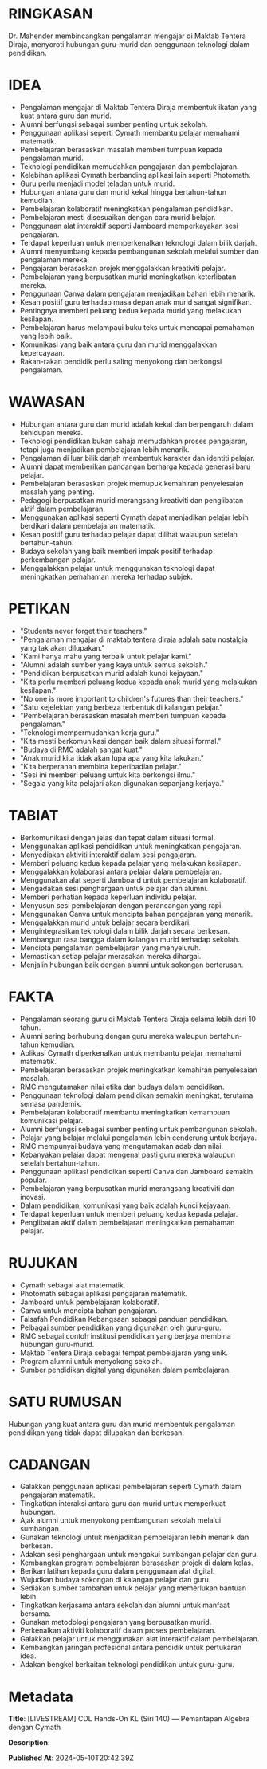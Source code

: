 # RINGKASAN
Dr. Mahender membincangkan pengalaman mengajar di Maktab Tentera Diraja, menyoroti hubungan guru-murid dan penggunaan teknologi dalam pendidikan.

# IDEA
- Pengalaman mengajar di Maktab Tentera Diraja membentuk ikatan yang kuat antara guru dan murid.
- Alumni berfungsi sebagai sumber penting untuk sekolah.
- Penggunaan aplikasi seperti Cymath membantu pelajar memahami matematik.
- Pembelajaran berasaskan masalah memberi tumpuan kepada pengalaman murid.
- Teknologi pendidikan memudahkan pengajaran dan pembelajaran.
- Kelebihan aplikasi Cymath berbanding aplikasi lain seperti Photomath.
- Guru perlu menjadi model teladan untuk murid.
- Hubungan antara guru dan murid kekal hingga bertahun-tahun kemudian.
- Pembelajaran kolaboratif meningkatkan pengalaman pendidikan.
- Pembelajaran mesti disesuaikan dengan cara murid belajar.
- Penggunaan alat interaktif seperti Jamboard memperkayakan sesi pengajaran.
- Terdapat keperluan untuk memperkenalkan teknologi dalam bilik darjah.
- Alumni menyumbang kepada pembangunan sekolah melalui sumber dan pengalaman mereka.
- Pengajaran berasaskan projek menggalakkan kreativiti pelajar.
- Pembelajaran yang berpusatkan murid meningkatkan keterlibatan mereka.
- Penggunaan Canva dalam pengajaran menjadikan bahan lebih menarik.
- Kesan positif guru terhadap masa depan anak murid sangat signifikan.
- Pentingnya memberi peluang kedua kepada murid yang melakukan kesilapan.
- Pembelajaran harus melampaui buku teks untuk mencapai pemahaman yang lebih baik.
- Komunikasi yang baik antara guru dan murid menggalakkan kepercayaan.
- Rakan-rakan pendidik perlu saling menyokong dan berkongsi pengalaman.

# WAWASAN
- Hubungan antara guru dan murid adalah kekal dan berpengaruh dalam kehidupan mereka.
- Teknologi pendidikan bukan sahaja memudahkan proses pengajaran, tetapi juga menjadikan pembelajaran lebih menarik.
- Pengalaman di luar bilik darjah membentuk karakter dan identiti pelajar.
- Alumni dapat memberikan pandangan berharga kepada generasi baru pelajar.
- Pembelajaran berasaskan projek memupuk kemahiran penyelesaian masalah yang penting.
- Pedagogi berpusatkan murid merangsang kreativiti dan penglibatan aktif dalam pembelajaran.
- Menggunakan aplikasi seperti Cymath dapat menjadikan pelajar lebih berdikari dalam pembelajaran matematik.
- Kesan positif guru terhadap pelajar dapat dilihat walaupun setelah bertahun-tahun.
- Budaya sekolah yang baik memberi impak positif terhadap perkembangan pelajar.
- Menggalakkan pelajar untuk menggunakan teknologi dapat meningkatkan pemahaman mereka terhadap subjek.

# PETIKAN
- "Students never forget their teachers."
- "Pengalaman mengajar di maktab tentera diraja adalah satu nostalgia yang tak akan dilupakan."
- "Kami hanya mahu yang terbaik untuk pelajar kami."
- "Alumni adalah sumber yang kaya untuk semua sekolah."
- "Pendidikan berpusatkan murid adalah kunci kejayaan."
- "Kita perlu memberi peluang kedua kepada anak murid yang melakukan kesilapan."
- "No one is more important to children's futures than their teachers."
- "Satu kejelektan yang berbeza terbentuk di kalangan pelajar."
- "Pembelajaran berasaskan masalah memberi tumpuan kepada pengalaman."
- "Teknologi mempermudahkan kerja guru."
- "Kita mesti berkomunikasi dengan baik dalam situasi formal."
- "Budaya di RMC adalah sangat kuat."
- "Anak murid kita tidak akan lupa apa yang kita lakukan."
- "Kita berperanan membina keperibadian pelajar."
- "Sesi ini memberi peluang untuk kita berkongsi ilmu."
- "Segala yang kita pelajari akan digunakan sepanjang kerjaya."
  
# TABIAT
- Berkomunikasi dengan jelas dan tepat dalam situasi formal.
- Menggunakan aplikasi pendidikan untuk meningkatkan pengajaran.
- Menyediakan aktiviti interaktif dalam sesi pengajaran.
- Memberi peluang kedua kepada pelajar yang melakukan kesilapan.
- Menggalakkan kolaborasi antara pelajar dalam pembelajaran.
- Menggunakan alat seperti Jamboard untuk pembelajaran kolaboratif.
- Mengadakan sesi penghargaan untuk pelajar dan alumni.
- Memberi perhatian kepada keperluan individu pelajar.
- Menyusun sesi pembelajaran dengan perancangan yang rapi.
- Menggunakan Canva untuk mencipta bahan pengajaran yang menarik.
- Menggalakkan murid untuk belajar secara berdikari.
- Mengintegrasikan teknologi dalam bilik darjah secara berkesan.
- Membangun rasa bangga dalam kalangan murid terhadap sekolah.
- Mencipta pengalaman pembelajaran yang menyeluruh.
- Memastikan setiap pelajar merasakan mereka dihargai.
- Menjalin hubungan baik dengan alumni untuk sokongan berterusan.

# FAKTA
- Pengalaman seorang guru di Maktab Tentera Diraja selama lebih dari 10 tahun.
- Alumni sering berhubung dengan guru mereka walaupun bertahun-tahun kemudian.
- Aplikasi Cymath diperkenalkan untuk membantu pelajar memahami matematik.
- Pembelajaran berasaskan projek meningkatkan kemahiran penyelesaian masalah.
- RMC mengutamakan nilai etika dan budaya dalam pendidikan.
- Penggunaan teknologi dalam pendidikan semakin meningkat, terutama semasa pandemik.
- Pembelajaran kolaboratif membantu meningkatkan kemampuan komunikasi pelajar.
- Alumni berfungsi sebagai sumber penting untuk pembangunan sekolah.
- Pelajar yang belajar melalui pengalaman lebih cenderung untuk berjaya.
- RMC mempunyai budaya yang mengutamakan adab dan nilai.
- Kebanyakan pelajar dapat mengenal pasti guru mereka walaupun setelah bertahun-tahun.
- Penggunaan aplikasi pendidikan seperti Canva dan Jamboard semakin popular.
- Pembelajaran yang berpusatkan murid merangsang kreativiti dan inovasi.
- Dalam pendidikan, komunikasi yang baik adalah kunci kejayaan.
- Terdapat keperluan untuk memberi peluang kedua kepada pelajar.
- Penglibatan aktif dalam pembelajaran meningkatkan pemahaman pelajar.

# RUJUKAN
- Cymath sebagai alat matematik.
- Photomath sebagai aplikasi pengajaran matematik.
- Jamboard untuk pembelajaran kolaboratif.
- Canva untuk mencipta bahan pengajaran.
- Falsafah Pendidikan Kebangsaan sebagai panduan pendidikan.
- Pelbagai sumber pendidikan yang digunakan oleh guru-guru.
- RMC sebagai contoh institusi pendidikan yang berjaya membina hubungan guru-murid.
- Maktab Tentera Diraja sebagai tempat pembelajaran yang unik.
- Program alumni untuk menyokong sekolah.
- Sumber pendidikan digital yang digunakan dalam pembelajaran.

# SATU RUMUSAN
Hubungan yang kuat antara guru dan murid membentuk pengalaman pendidikan yang tidak dapat dilupakan dan berkesan.

# CADANGAN
- Galakkan penggunaan aplikasi pembelajaran seperti Cymath dalam pengajaran matematik.
- Tingkatkan interaksi antara guru dan murid untuk memperkuat hubungan.
- Ajak alumni untuk menyokong pembangunan sekolah melalui sumbangan.
- Gunakan teknologi untuk menjadikan pembelajaran lebih menarik dan berkesan.
- Adakan sesi penghargaan untuk mengakui sumbangan pelajar dan guru.
- Kembangkan program pembelajaran berasaskan projek di dalam kelas.
- Berikan latihan kepada guru dalam penggunaan alat digital.
- Wujudkan budaya sokongan di kalangan pelajar dan guru.
- Sediakan sumber tambahan untuk pelajar yang memerlukan bantuan lebih.
- Tingkatkan kerjasama antara sekolah dan alumni untuk manfaat bersama.
- Gunakan metodologi pengajaran yang berpusatkan murid.
- Perkenalkan aktiviti kolaboratif dalam proses pembelajaran.
- Galakkan pelajar untuk menggunakan alat interaktif dalam pembelajaran.
- Kembangkan jaringan profesional antara pendidik untuk pertukaran idea.
- Adakan bengkel berkaitan teknologi pendidikan untuk guru-guru.

# Metadata
**Title**: [LIVESTREAM] CDL Hands-On KL (Siri 140) — Pemantapan Algebra dengan Cymath

**Description**: 

**Published At**: 2024-05-10T20:42:39Z